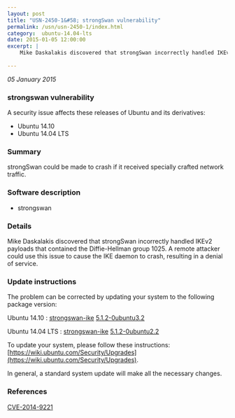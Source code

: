 ```yaml
---
layout: post
title: "USN-2450-1&#58; strongSwan vulnerability"
permalink: /usn/usn-2450-1/index.html
category:  ubuntu-14.04-lts
date: 2015-01-05 12:00:00
excerpt: |
    Mike Daskalakis discovered that strongSwan incorrectly handled IKEv2 payloads that contained the Diffie-Hellman group 1025. A remote attacker could use this issue to cause the IKE daemon to crash, resulting in a denial of service. 
    
--- 
```

 
 

*05 January 2015*

### strongswan vulnerability

A security issue affects these releases of Ubuntu and its derivatives:

* Ubuntu 14.10
* Ubuntu 14.04 LTS

### Summary

strongSwan could be made to crash if it received specially crafted network traffic.

### Software description

* strongswan 

### Details

Mike Daskalakis discovered that strongSwan incorrectly handled IKEv2 payloads that contained the Diffie-Hellman group 1025. A remote attacker could use this issue to cause the IKE daemon to crash, resulting in a denial of service. 

### Update instructions

The problem can be corrected by updating your system to the following package version:

Ubuntu 14.10
 : [strongswan-ike](https://launchpad.net/ubuntu/+source/strongswan) <span> [5.1.2-0ubuntu3.2](https://launchpad.net/ubuntu/+source/strongswan/5.1.2-0ubuntu3.2) </span> 

Ubuntu 14.04 LTS
 : [strongswan-ike](https://launchpad.net/ubuntu/+source/strongswan) <span> [5.1.2-0ubuntu2.2](https://launchpad.net/ubuntu/+source/strongswan/5.1.2-0ubuntu2.2) </span> 

To update your system, please follow these instructions: [https://wiki.ubuntu.com/Security/Upgrades](https://wiki.ubuntu.com/Security/Upgrades).

In general, a standard system update will make all the necessary changes. 

### References

 
 [CVE-2014-9221](http://people.ubuntu.com/~ubuntu-security/cve/CVE-2014-9221)
 

